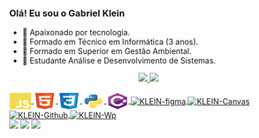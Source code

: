 ### Olá! Eu sou o Gabriel Klein


- 🔭 Apaixonado por tecnologia.
- 🌱 Formado em Técnico em Informática (3 anos).
- 🌱 Formado em Superior em Gestão Ambiental.
- 🌱 Estudante Análise e Desenvolvimento de Sistemas.
<div align="center">
  <a href="https://github.com/gabrielkleinif">
  <img height="180em" src="https://github-readme-stats.vercel.app/api?username=gabrielkleinif&show_icons=true&theme=cobalt&include_all_commits=true&count_private=true"/>
  <img height="180em" src="https://github-readme-stats.vercel.app/api/top-langs/?username=gabrielkleinif&layout=compact&langs_count=7&theme=cobalt"/>
</div>
 
<div style="display: inline_block"><br>
  <img align="center" alt="KLEIN-Js" height="30" width="40" src="https://raw.githubusercontent.com/devicons/devicon/master/icons/javascript/javascript-plain.svg">
  <img align="center" alt="KLEIN-HTML" height="30" width="40" src="https://raw.githubusercontent.com/devicons/devicon/master/icons/html5/html5-original.svg">
  <img align="center" alt="KLEIN-CSS" height="30" width="40" src="https://raw.githubusercontent.com/devicons/devicon/master/icons/css3/css3-original.svg">
  <img align="center" alt="KLEIN-Python" height="30" width="40" src="https://raw.githubusercontent.com/devicons/devicon/master/icons/python/python-original.svg">
  <img align="center" alt="KLEIN-Csharp" height="30" width="40" src="https://raw.githubusercontent.com/devicons/devicon/master/icons/csharp/csharp-original.svg">
  <img align="center" alt="KLEIN-figma" height="30" width="40" src="https://cdn.jsdelivr.net/gh/devicons/devicon/icons/figma/figma-original.svg" />
  <img align="center" alt="KLEIN-Canvas" height="30" width="40" src="https://cdn.jsdelivr.net/gh/devicons/devicon/icons/canva/canva-original.svg" />
  <img align="center" alt="KLEIN-Github" height="30" width="40" src="https://cdn.jsdelivr.net/gh/devicons/devicon/icons/github/github-original.svg" />
  <img align="center" alt="KLEIN-Wp" height="30" width="40" padding="20px" src="https://cdn.jsdelivr.net/gh/devicons/devicon/icons/wordpress/wordpress-original.svg" />
  </div>

<div>
  <a href="https://www.instagram.com/gabrielkleinti/" target="_blank"><img src="https://img.shields.io/badge/-Instagram-%23E4405F?style=for-the-badge&logo=instagram&logoColor=white" target="_blank"></a>
  <a href = "mailto:gabrielkleinif@gmail.com"><img src="https://img.shields.io/badge/-Gmail-%23333?style=for-the-badge&logo=gmail&logoColor=white" target="_blank"></a>
  <a href="https://www.linkedin.com/in/gabriel-klein-pereira" target="_blank"><img src="https://img.shields.io/badge/-LinkedIn-%230077B5?style=for-the-badge&logo=linkedin&logoColor=white" target="_blank"></a> 
</div>
